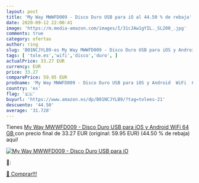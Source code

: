 ```yaml
---
layout: post
title: 'My Way MWWFD009 - Disco Duro USB para iO al 44.50 % de rebaja'
date: 2020-09-12 22:00:41
image: 'https://m.media-amazon.com/images/I/31cJAw1gYIL._SL200_.jpg'
comments: true
category: ofertas
author: ring
slug: 'B01NCJYLB9-es My Way MWWFD009 - Disco Duro USB para iOS y Android WiFi...'
tags: [ 'tole.es','wifi','disco','duro', ]
actualPrice: 33.27 EUR
currency: EUR
price: 33.27
comparePrice: 59.95 EUR
prodname: 'My Way MWWFD009 - Disco Duro USB para iOS y Android  WiFi  64 GB '
country: 'es'
flag: '🇪🇸'
buyurl: 'https://www.amazon.es/dp/B01NCJYLB9/?tag=tolees-21'
descuento: '44.50'
average: '31.728'
---
```


Tienes [My Way MWWFD009 - Disco Duro USB para iOS y Android  WiFi  64 GB ](https://www.amazon.es/dp/B01NCJYLB9/?tag=tolees-21) con precio final de  33.27 EUR (original: 59.95 EUR) (44.50 %  de rebaja) aqui!

[![My Way MWWFD009 - Disco Duro USB para iO](https://m.media-amazon.com/images/I/31cJAw1gYIL._SL200_.jpg)](https://www.amazon.es/dp/B01NCJYLB9/?tag=tolees-21)

🔎:


[🛒 Comprar!!!](https://www.amazon.es/dp/B01NCJYLB9/?tag=tolees-21)
